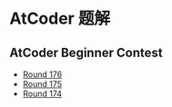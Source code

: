 # AtCoder 题解

## AtCoder Beginner Contest

- [Round 176](./ABC176/)
- [Round 175](./ABC175/)
- [Round 174](./ABC174/)
